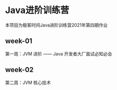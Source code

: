 # Java进阶训练营

本项目为极客时间Java进阶训练营2021年第四期作业

## week-01

第一周：JVM 进阶 —— Java 开发者大厂面试必知必会

## week-02

第二周：JVM 核心技术